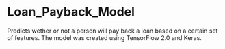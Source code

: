 # Loan_Payback_Model

Predicts wether or not a person will pay back a loan based on a certain set of features. The model was created using TensorFlow 2.0 and Keras. 

